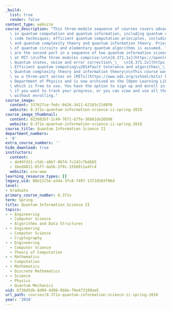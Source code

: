 ```yaml
---
_build:
  list: true
  render: false
content_type: website
course_description: "This three-module sequence of courses covers advanced topics\
  \ in quantum computation and quantum information, including quantum error correction\
  \ code techniques; efficient quantum computation principles, including fault-tolerance;\
  \ and quantum complexity theory and quantum information theory. Prior knowledge\
  \ of quantum circuits and elementary quantum algorithms is assumed. These courses\
  \ are the second part in a sequence of two quantum information science subjects\
  \ at MIT.\n\nThe three modules comprise:\n\n[8.371.1x](https://openlearninglibrary.mit.edu/courses/course-v1:MITx+8.370.1x+1T2018/about):\
  \ Quantum states, noise and error correction\_\_  \n[8.371.2x](https://openlearninglibrary.mit.edu/courses/course-v1:MITx+8.370.2x+1T2018/about):\
  \ Efficient quantum computing\u2014fault tolerance and algorithms\_\_  \n[8.371.3x:](https://openlearninglibrary.mit.edu/courses/course-v1:MITx+8.371.3x+2T2018/about)\
  \ Quantum complexity theory and information theory\n\nThis course was organized\
  \ as a three-part series on [MITx](https://www.edx.org/school/mitx) by MIT\u2019\
  s Department of Physics and is now archived on the [Open Learning Library](https://openlearning.mit.edu/courses-programs/open-learning-library),\
  \ which is free to use. You have the option to sign up and enroll in each module\
  \ if you want to track your progress, or you can view and use all the materials\
  \ without enrolling."
course_image:
  content: 337627ce-fe6c-0426-3411-62103c21d8f0
  website: 8-371x-quantum-information-science-ii-spring-2018
course_image_thumbnail:
  content: 022602bf-1c49-7671-b7fe-36b81da20588
  website: 8-371x-quantum-information-science-ii-spring-2018
course_title: Quantum Information Science II
department_numbers:
- '8'
extra_course_numbers: ''
hide_download: true
instructors:
  content:
  - de94fd31-c5dc-a8bf-9674-7c242c7bdb65
  - 1bed4811-85f7-da5b-2f9c-1556911a4fc4
  website: ocw-www
learning_resource_types: []
legacy_uid: 08e12c5e-a34a-3fc8-7497-1372d583f06d
level:
- Graduate
primary_course_number: 8.371x
term: Spring
title: Quantum Information Science II
topics:
- - Engineering
  - Computer Science
  - Algorithms and Data Structures
- - Engineering
  - Computer Science
  - Cryptography
- - Engineering
  - Computer Science
  - Theory of Computation
- - Mathematics
  - Computation
- - Mathematics
  - Discrete Mathematics
- - Science
  - Physics
  - Quantum Mechanics
uid: 6726d5db-8d89-4d98-9b0a-f8e473109aa5
url_path: courses/8-371x-quantum-information-science-ii-spring-2018
year: '2018'
---
```

